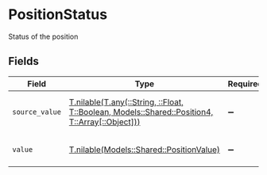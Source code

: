 # PositionStatus

Status of the position


## Fields

| Field                                                                                                                                        | Type                                                                                                                                         | Required                                                                                                                                     | Description                                                                                                                                  | Example                                                                                                                                      |
| -------------------------------------------------------------------------------------------------------------------------------------------- | -------------------------------------------------------------------------------------------------------------------------------------------- | -------------------------------------------------------------------------------------------------------------------------------------------- | -------------------------------------------------------------------------------------------------------------------------------------------- | -------------------------------------------------------------------------------------------------------------------------------------------- |
| `source_value`                                                                                                                               | [T.nilable(T.any(::String, ::Float, T::Boolean, Models::Shared::Position4, T::Array[::Object]))](../../models/shared/positionsourcevalue.md) | :heavy_minus_sign:                                                                                                                           | The source value of the position status.                                                                                                     |                                                                                                                                              |
| `value`                                                                                                                                      | [T.nilable(Models::Shared::PositionValue)](../../models/shared/positionvalue.md)                                                             | :heavy_minus_sign:                                                                                                                           | The status of the position.                                                                                                                  | open                                                                                                                                         |